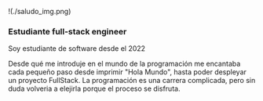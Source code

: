!(./saludo_img.png)
### Estudiante full-stack engineer

Soy estudiante de software desde el 2022

Desde qué me introduje en el mundo de la programación me encantaba cada pequeño paso desde imprimir "Hola Mundo", hasta poder despleyar un proyecto FullStack. La programación es una carrera complicada, pero sin duda volveria a elejirla porque el proceso se disfruta.



<!--
**SergioPower/SergioPower** is a ✨ _special_ ✨ repository because its `README.md` (this file) appears on your GitHub profile.

Here are some ideas to get you started:

- 🔭 I’m currently working on ...
- 🌱 I’m currently learning ...
- 👯 I’m looking to collaborate on ...
- 🤔 I’m looking for help with ...
- 💬 Ask me about ...
- 📫 How to reach me: ...
- 😄 Pronouns: ...
- ⚡ Fun fact: ...
-->
